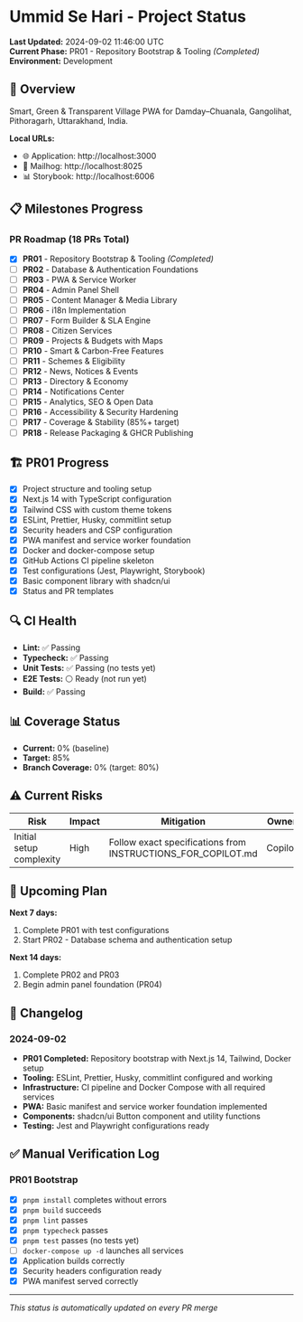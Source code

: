# Ummid Se Hari - Project Status

**Last Updated:** 2024-09-02 11:46:00 UTC  
**Current Phase:** PR01 - Repository Bootstrap & Tooling *(Completed)*  
**Environment:** Development  

## 🎯 Overview
Smart, Green & Transparent Village PWA for Damday–Chuanala, Gangolihat, Pithoragarh, Uttarakhand, India.

**Local URLs:**
- 🌐 Application: http://localhost:3000
- 📧 Mailhog: http://localhost:8025
- 📊 Storybook: http://localhost:6006

## 📋 Milestones Progress

### PR Roadmap (18 PRs Total)
- [x] **PR01** - Repository Bootstrap & Tooling *(Completed)*
- [ ] **PR02** - Database & Authentication Foundations
- [ ] **PR03** - PWA & Service Worker
- [ ] **PR04** - Admin Panel Shell
- [ ] **PR05** - Content Manager & Media Library
- [ ] **PR06** - i18n Implementation
- [ ] **PR07** - Form Builder & SLA Engine
- [ ] **PR08** - Citizen Services
- [ ] **PR09** - Projects & Budgets with Maps
- [ ] **PR10** - Smart & Carbon-Free Features
- [ ] **PR11** - Schemes & Eligibility
- [ ] **PR12** - News, Notices & Events
- [ ] **PR13** - Directory & Economy
- [ ] **PR14** - Notifications Center
- [ ] **PR15** - Analytics, SEO & Open Data
- [ ] **PR16** - Accessibility & Security Hardening
- [ ] **PR17** - Coverage & Stability (85%+ target)
- [ ] **PR18** - Release Packaging & GHCR Publishing

## 🏗️ PR01 Progress
- [x] Project structure and tooling setup
- [x] Next.js 14 with TypeScript configuration
- [x] Tailwind CSS with custom theme tokens
- [x] ESLint, Prettier, Husky, commitlint setup
- [x] Security headers and CSP configuration
- [x] PWA manifest and service worker foundation
- [x] Docker and docker-compose setup
- [x] GitHub Actions CI pipeline skeleton
- [x] Test configurations (Jest, Playwright, Storybook)
- [x] Basic component library with shadcn/ui
- [x] Status and PR templates

## 🔍 CI Health
- **Lint:** ✅ Passing
- **Typecheck:** ✅ Passing
- **Unit Tests:** ✅ Passing (no tests yet)
- **E2E Tests:** ⚪ Ready (not run yet)
- **Build:** ✅ Passing

## 📊 Coverage Status
- **Current:** 0% (baseline)
- **Target:** 85%
- **Branch Coverage:** 0% (target: 80%)

## ⚠️ Current Risks
| Risk | Impact | Mitigation | Owner | Due |
|------|--------|------------|-------|-----|
| Initial setup complexity | High | Follow exact specifications from INSTRUCTIONS_FOR_COPILOT.md | Copilot | 2024-09-02 |

## 📅 Upcoming Plan
**Next 7 days:**
1. Complete PR01 with test configurations
2. Start PR02 - Database schema and authentication setup

**Next 14 days:**
1. Complete PR02 and PR03
2. Begin admin panel foundation (PR04)

## 📝 Changelog
### 2024-09-02
- **PR01 Completed:** Repository bootstrap with Next.js 14, Tailwind, Docker setup
- **Tooling:** ESLint, Prettier, Husky, commitlint configured and working
- **Infrastructure:** CI pipeline and Docker Compose with all required services
- **PWA:** Basic manifest and service worker foundation implemented
- **Components:** shadcn/ui Button component and utility functions
- **Testing:** Jest and Playwright configurations ready

## ✅ Manual Verification Log
### PR01 Bootstrap
- [x] `pnpm install` completes without errors
- [x] `pnpm build` succeeds
- [x] `pnpm lint` passes
- [x] `pnpm typecheck` passes
- [x] `pnpm test` passes (no tests yet)
- [ ] `docker-compose up -d` launches all services
- [x] Application builds correctly
- [x] Security headers configuration ready
- [x] PWA manifest served correctly

---
*This status is automatically updated on every PR merge*